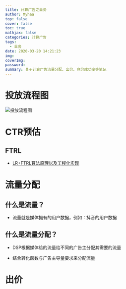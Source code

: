 ```yaml
---
title: 计算广告之业务
author: Myhaa
top: false
cover: false
toc: true
mathjax: false
categories: 计算广告
tags:
  - 业务
date: 2020-03-20 14:21:23
img:
coverImg:
password:
summary: 关于计算广告流量分配、出价、竞价成功率等笔记
---
```

# 投放流程图
![投放流程图](/计算广告学3-0/toufang.jpg)

# CTR预估

## FTRL

* [LR+FTRL算法原理以及工程化实现](<https://zhuanlan.zhihu.com/p/55135954>)

# 流量分配

## 什么是流量？

* 流量就是媒体拥有的用户数据，例如：抖音的用户数据

## 什么是流量分配？

* DSP根据媒体给的流量给不同的广告主分配其需要的流量

* 结合转化函数与广告主导量要求来分配流量

# 出价

